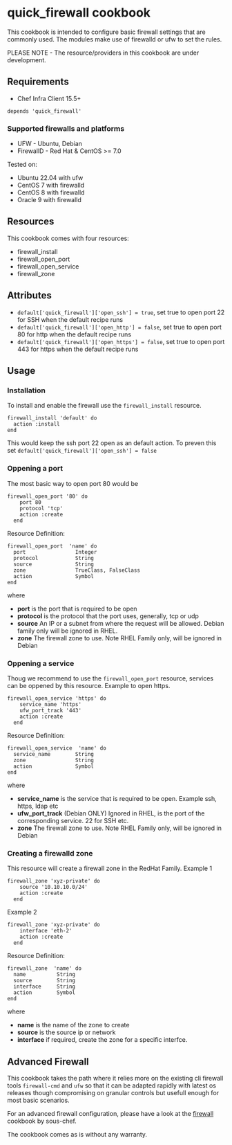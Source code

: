 # quick_firewall cookbook

This cookbook is intended to configure basic firewall settings that are commonly used.
The modules make use of firewalld or ufw to set the rules.

PLEASE NOTE - The resource/providers in this cookbook are under development.

## Requirements

- Chef Infra Client 15.5+

```
depends 'quick_firewall'
```


### Supported firewalls and platforms
- UFW - Ubuntu, Debian
- FirewallD - Red Hat & CentOS >= 7.0

Tested on:

- Ubuntu 22.04 with ufw
- CentOS 7 with firewalld
- CentOS 8 with firewalld
- Oracle 9 with firewalld

## Resources

This cookbook comes with four resources:
- firewall_install
- firewall_open_port
- firewall_open_service
- firewall_zone


## Attributes

- `default['quick_firewall']['open_ssh'] = true`, set true to open port 22 for SSH when the default recipe runs
- `default['quick_firewall']['open_http'] = false`, set true to open port 80 for http when the default recipe runs
- `default['quick_firewall']['open_https'] = false`, set true to open port 443 for https when the default recipe runs

## Usage
### Installation
To install and enable the firewall use the `firewall_install` resource.
```
firewall_install 'default' do
  action :install
end
```
This would keep the ssh port 22 open as an default action.
To preven this set 
`default['quick_firewall']['open_ssh'] = false`

### Oppening a port
The most basic way to open port 80 would be
```
firewall_open_port '80' do
    port 80
    protocol 'tcp'
    action :create
  end
```

Resource Definition:
```
firewall_open_port  'name' do
  port                Integer
  protocol            String
  source              String
  zone                TrueClass, FalseClass
  action              Symbol
end
```
where
* __port__ is the port that is required to be open
* __protocol__ is the protocol that the port uses, generally, tcp or udp
* __source__ An IP or a subnet from where the request will be allowed. Debian family only will be ignored in RHEL.
* __zone__ The firewall zone to use. Note RHEL Family only, will be ignored in Debian

### Oppening a service
Thoug we recommend to use the `firewall_open_port` resource, services can be oppened by this resource.
Example to open https.
```
firewall_open_service 'https' do
    service_name 'https'
    ufw_port_track '443'
    action :create
  end
```
Resource Definition:
```
firewall_open_service  'name' do
  service_name        String
  zone                String
  action              Symbol
end
```
where
* __service_name__ is the service that is required to be open. Example ssh, https, ldap etc
* __ufw_port_track__ (Debian ONLY) Ignored in RHEL, is the port of the corresponding service. 22 for SSH etc.
* __zone__ The firewall zone to use. Note RHEL Family only, will be ignored in Debian

### Creating a firewalld zone
This resource will create a firewall zone in the RedHat Family.
Example 1
```
firewall_zone 'xyz-private' do
    source '10.10.10.0/24'
    action :create
  end
```
Example 2
```
firewall_zone 'xyz-private' do
    interface 'eth-2'
    action :create
  end
```
Resource Definition:
```
firewall_zone  'name' do
  name          String
  source        String
  interface     String
  action        Symbol
end
```
where
* __name__ is the name of the zone to create
* __source__ is the source ip or network
* __interface__ if required, create the zone for a specific interfce.


## Advanced Firewall
This cookbook takes the path where it relies more on the existing cli firewall tools `firewall-cmd` and `ufw` so that it can be adapted rapidly with latest os releases though compromising on granular controls but usefull enough for most basic scenarios.

For an advanced firewall configuration, please have a look at the [firewall](https://github.com/sous-chefs/firewall/) cookbook by sous-chef.

The cookbook comes as is without any warranty.